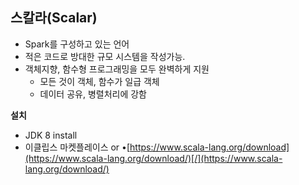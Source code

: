 ## 스칼라(Scalar)

- Spark를 구성하고 있는 언어
- 적은 코드로 방대한 규모 시스템을 작성가능.
- 객체지향, 함수형 프로그래밍을 모두 완벽하게 지원
   - 모든 것이 객체, 함수가 일급 객체
   - 데이터 공유, 병렬처리에 강함



**설치**

- JDK 8 install
- 이클립스 마켓플레이스 or •[https://www.scala-lang.org/download](https://www.scala-lang.org/download/)[/](https://www.scala-lang.org/download/)